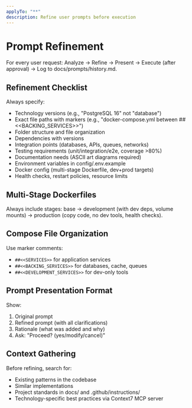 ```yaml
---
applyTo: "**"
description: Refine user prompts before execution
---
```


# Prompt Refinement

For every user request: Analyze → Refine → Present → Execute (after approval) → Log to docs/prompts/history.md.

## Refinement Checklist

Always specify:
- Technology versions (e.g., "PostgreSQL 16" not "database")
- Exact file paths with markers (e.g., "docker-compose.yml between ##<<BACKING_SERVICES>>")
- Folder structure and file organization
- Dependencies with versions
- Integration points (databases, APIs, queues, networks)
- Testing requirements (unit/integration/e2e, coverage >80%)
- Documentation needs (ASCII art diagrams required)
- Environment variables in config/.env.example
- Docker config (multi-stage Dockerfile, dev+prod targets)
- Health checks, restart policies, resource limits

## Multi-Stage Dockerfiles

Always include stages: base → development (with dev deps, volume mounts) → production (copy code, no dev tools, health checks).

## Compose File Organization

Use marker comments:
- `##<<SERVICES>>` for application services
- `##<<BACKING_SERVICES>>` for databases, cache, queues
- `##<<DEVELOPMENT_SERVICES>>` for dev-only tools

## Prompt Presentation Format

Show:
1. Original prompt
2. Refined prompt (with all clarifications)
3. Rationale (what was added and why)
4. Ask: "Proceed? (yes/modify/cancel)"

## Context Gathering

Before refining, search for:
- Existing patterns in the codebase
- Similar implementations
- Project standards in docs/ and .github/instructions/
- Technology-specific best practices via Context7 MCP server
